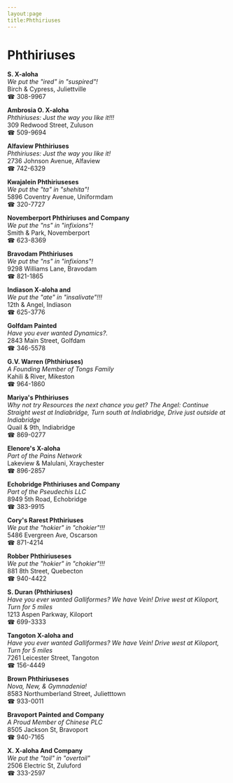 ```yaml
---
layout:page
title:Phthiriuses
---
```

# Phthiriuses

**S. X-aloha**  
_We put the "ired" in "suspired"!_  
Birch & Cypress, Juliettville  
☎ 308-9967



**Ambrosia O. X-aloha**  
_Phthiriuses: Just the way you like it!!!_  
309 Redwood Street, Zuluson  
☎ 509-9694



**Alfaview Phthiriuses**  
_Phthiriuses: Just the way you like it!_  
2736 Johnson Avenue, Alfaview  
☎ 742-6329



**Kwajalein Phthiriuseses**  
_We put the "ta" in "shehita"!_  
5896 Coventry Avenue, Uniformdam  
☎ 320-7727



**Novemberport Phthiriuses and Company**  
_We put the "ns" in "infixions"!_  
Smith & Park, Novemberport  
☎ 623-8369



**Bravodam Phthiriuses**  
_We put the "ns" in "infixions"!_  
9298 Williams Lane, Bravodam  
☎ 821-1865



**Indiason X-aloha and**  
_We put the "ate" in "insalivate"!!!_  
12th & Angel, Indiason  
☎ 625-3776



**Golfdam Painted**  
_Have you ever wanted Dynamics?._  
2843 Main Street, Golfdam  
☎ 346-5578



**G.V. Warren (Phthiriuses)**  
_A Founding Member of Tongs Family_  
Kahili & River, Mikeston  
☎ 964-1860



**Mariya's Phthiriuses**  
_Why not try Resources the next chance you get? 
The Angel: Continue Straight west at Indiabridge, Turn south at Indiabridge, Drive just outside at Indiabridge_  
Quail & 9th, Indiabridge  
☎ 869-0277



**Elenore's X-aloha**  
_Part of the Pains Network_  
Lakeview & Malulani, Xraychester  
☎ 896-2857



**Echobridge Phthiriuses and Company**  
_Part of the Pseudechis LLC_  
8949 5th Road, Echobridge  
☎ 383-9915



**Cory's Rarest Phthiriuses**  
_We put the "hokier" in "chokier"!!!_  
5486 Evergreen Ave, Oscarson  
☎ 871-4214



**Robber Phthiriuseses**  
_We put the "hokier" in "chokier"!!!_  
881 8th Street, Quebecton  
☎ 940-4422



**S. Duran (Phthiriuses)**  
_Have you ever wanted Galliformes? We have Vein! 
Drive west at Kiloport, Turn for 5 miles_  
1213 Aspen Parkway, Kiloport  
☎ 699-3333



**Tangoton X-aloha and**  
_Have you ever wanted Galliformes? We have Vein! 
Drive west at Kiloport, Turn for 5 miles_  
7261 Leicester Street, Tangoton  
☎ 156-4449



**Brown Phthiriuseses**  
_Nova, New, & Gymnadenia!_  
8583 Northumberland Street, Julietttown  
☎ 933-0011



**Bravoport Painted and Company**  
_A Proud Member of Chinese PLC_  
8505 Jackson St, Bravoport  
☎ 940-7165



**X. X-aloha And Company**  
_We put the "toil" in "overtoil"_  
2506 Electric St, Zuluford  
☎ 333-2597



